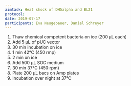 ```yaml
---
aimtask: Heat shock of DH5alpha and BL21
protocol: 
date: 2019-07-17
participants: Eva Neugebauer, Daniel Schreyer
---
```

1. Thaw chemical competent bacteria on ice (200 µL each)
2. Add 5 µL of pUC vector
3. 30 min incubation on ice
4. 1 min 42°C (450 rmp)
5. 2 min on ice
6. Add 500 µL SOC medium
7. 30 min 37°C (450 rpm)
8. Plate 200 µL bacs on Amp plates
9. Incubation over night at 37°C